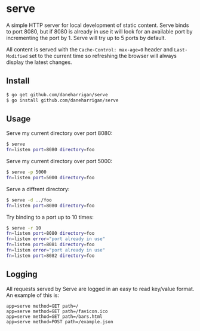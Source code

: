 # serve

A simple HTTP server for local development of static content. Serve binds to
port 8080, but if 8080 is already in use it will look for an available port
by incrementing the port by 1. Serve will try up to 5 ports by default.

All content is served with the `Cache-Control: max-age=0` header and
`Last-Modified` set to the current time so refreshing the browser will always
display the latest changes.

## Install

```bash
$ go get github.com/daneharrigan/serve
$ go install github.com/daneharrigan/serve
```

## Usage

Serve my current directory over port 8080:

```bash
$ serve
fn=listen port=8080 directory=foo
```

Serve my current directory over port 5000:

```bash
$ serve -p 5000
fn=listen port=5000 directory=foo
```

Serve a diffrent directory:

```bash
$ serve -d ../foo
fn=listen port=8080 directory=foo
```

Try binding to a port up to 10 times:

```bash
$ serve -r 10
fn=listen port=8080 directory=foo
fn=listen error="port already in use"
fn=listen port=8081 directory=foo
fn=listen error="port already in use"
fn=listen port=8082 directory=foo
```

## Logging

All requests served by Serve are logged in an easy to read key/value format. An
example of this is:

```
app=serve method=GET path=/
app=serve method=GET path=/favicon.ico
app=serve method=GET path=/bars.html
app=serve method=POST path=/example.json
```
